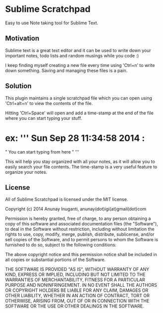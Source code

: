 # Sublime Scratchpad

Easy to use Note taking tool for Sublime Text.

## Motivation

Sublime text is a great text editor and it can be used to write down your important notes, todo lists and random musings while you code :)

I keep finding myself creating a new file every time using 'Ctrl+n' to write down something. Saving and managing these files is a pain.

## Solution

This plugin maintains a single scratchpad file which you can open using 'Ctrl+alt+n' to view the contents of the file.

Hitting 'Ctrl+Space' will open and add a time-stamp at the end of the file where you can start typing your stuff.

ex:
'''
Sun Sep 28 11:34:58 2014 :
========================
" You can start typing from here "
'''

This will help you stay organized with all your notes, as it will allow you to easily search your file contents. The time-stamp is a very useful feature to organize your notes.


## License

All of Sublime Scratchpad is licensed under the MIT license.

Copyright (c) 2014 Anunay Inuganti, anunay(dot)igi(at)gmail(dot)com

Permission is hereby granted, free of charge, to any person obtaining a copy of this software and associated documentation files (the "Software"), to deal in the Software without restriction, including without limitation the rights to use, copy, modify, merge, publish, distribute, sublicense, and/or sell copies of the Software, and to permit persons to whom the Software is furnished to do so, subject to the following conditions:

The above copyright notice and this permission notice shall be included in all copies or substantial portions of the Software.

THE SOFTWARE IS PROVIDED "AS IS", WITHOUT WARRANTY OF ANY KIND, EXPRESS OR IMPLIED, INCLUDING BUT NOT LIMITED TO THE WARRANTIES OF MERCHANTABILITY, FITNESS FOR A PARTICULAR PURPOSE AND NONINFRINGEMENT. IN NO EVENT SHALL THE AUTHORS OR COPYRIGHT HOLDERS BE LIABLE FOR ANY CLAIM, DAMAGES OR OTHER LIABILITY, WHETHER IN AN ACTION OF CONTRACT, TORT OR OTHERWISE, ARISING FROM, OUT OF OR IN CONNECTION WITH THE SOFTWARE OR THE USE OR OTHER DEALINGS IN THE SOFTWARE.